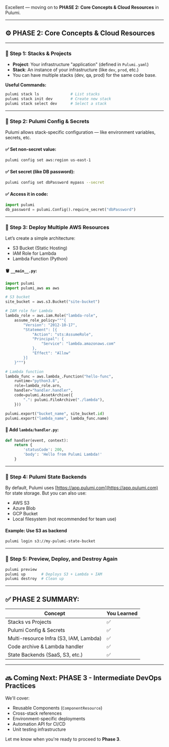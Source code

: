 Excellent — moving on to **PHASE 2: Core Concepts & Cloud Resources** in Pulumi.

---

## ⚙️ **PHASE 2: Core Concepts & Cloud Resources**

---

### 🔹 Step 1: **Stacks & Projects**

* **Project**: Your infrastructure "application" (defined in `Pulumi.yaml`)
* **Stack**: An instance of your infrastructure (like `dev`, `prod`, etc.)
* You can have multiple stacks (dev, qa, prod) for the same code base.

**Useful Commands:**

```bash
pulumi stack ls              # List stacks
pulumi stack init dev        # Create new stack
pulumi stack select dev      # Select a stack
```

---

### 🔹 Step 2: **Pulumi Config & Secrets**

Pulumi allows stack-specific configuration — like environment variables, secrets, etc.

#### ✅ Set non-secret value:

```bash
pulumi config set aws:region us-east-1
```

#### ✅ Set secret (like DB password):

```bash
pulumi config set dbPassword mypass --secret
```

#### ✅ Access it in code:

```python
import pulumi
db_password = pulumi.Config().require_secret("dbPassword")
```

---

### 🔹 Step 3: **Deploy Multiple AWS Resources**

Let’s create a simple architecture:

* S3 Bucket (Static Hosting)
* IAM Role for Lambda
* Lambda Function (Python)

#### 🪣 `__main__.py`:

```python
import pulumi
import pulumi_aws as aws

# S3 bucket
site_bucket = aws.s3.Bucket("site-bucket")

# IAM role for Lambda
lambda_role = aws.iam.Role("lambda-role",
    assume_role_policy="""{
        "Version": "2012-10-17",
        "Statement": [{
            "Action": "sts:AssumeRole",
            "Principal": {
                "Service": "lambda.amazonaws.com"
            },
            "Effect": "Allow"
        }]
    }""")

# Lambda function
lambda_func = aws.lambda_.Function("hello-func",
    runtime="python3.8",
    role=lambda_role.arn,
    handler="handler.handler",
    code=pulumi.AssetArchive({
        ".": pulumi.FileArchive("./lambda"),
    }))

pulumi.export("bucket_name", site_bucket.id)
pulumi.export("lambda_name", lambda_func.name)
```

#### 🧾 Add `lambda/handler.py`:

```python
def handler(event, context):
    return {
        'statusCode': 200,
        'body': 'Hello from Pulumi Lambda!'
    }
```

---

### 🔹 Step 4: **Pulumi State Backends**

By default, Pulumi uses [https://app.pulumi.com](https://app.pulumi.com) for state storage. But you can also use:

* AWS S3
* Azure Blob
* GCP Bucket
* Local filesystem (not recommended for team use)

#### Example: Use S3 as backend

```bash
pulumi login s3://my-pulumi-state-bucket
```

---

### 🔹 Step 5: **Preview, Deploy, and Destroy Again**

```bash
pulumi preview
pulumi up       # Deploys S3 + Lambda + IAM
pulumi destroy  # Clean up
```

---

## ✅ PHASE 2 SUMMARY:

| Concept                                | You Learned |
| -------------------------------------- | ----------- |
| Stacks vs Projects                     | ✅           |
| Pulumi Config & Secrets                | ✅           |
| Multi-resource Infra (S3, IAM, Lambda) | ✅           |
| Code archive & Lambda handler          | ✅           |
| State Backends (SaaS, S3, etc.)        | ✅           |

---

## 🔜 Coming Next: **PHASE 3 - Intermediate DevOps Practices**

We'll cover:

* Reusable Components (`ComponentResource`)
* Cross-stack references
* Environment-specific deployments
* Automation API for CI/CD
* Unit testing infrastructure

Let me know when you're ready to proceed to **Phase 3**.
